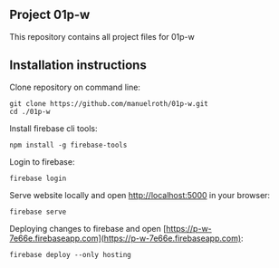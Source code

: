 ## Project 01p-w

This repository contains all project files for 01p-w

## Installation instructions

Clone repository on command line:

```
git clone https://github.com/manuelroth/01p-w.git
cd ./01p-w
```

Install firebase cli tools:

```
npm install -g firebase-tools
```

Login to firebase:

```
firebase login
```

Serve website locally and open [http://localhost:5000](http://localhost:5000) in your browser:

```
firebase serve
```

Deploying changes to firebase and open [https://p-w-7e66e.firebaseapp.com](https://p-w-7e66e.firebaseapp.com):

```
firebase deploy --only hosting
```
